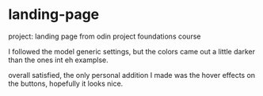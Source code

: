 # landing-page
project: landing page from odin project foundations course

I followed the model generic settings, but the colors came out a little darker than the ones int eh examplse.

overall satisfied, the only personal addition I made was the hover effects on the buttons, hopefully it looks nice.
